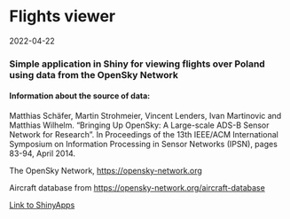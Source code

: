 Flights viewer
================
2022-04-22

### Simple application in Shiny for viewing flights over Poland using data from the OpenSky Network

#### Information about the source of data:

Matthias Schäfer, Martin Strohmeier, Vincent Lenders, Ivan Martinovic
and Matthias Wilhelm. “Bringing Up OpenSky: A Large-scale ADS-B Sensor
Network for Research”. In Proceedings of the 13th IEEE/ACM International
Symposium on Information Processing in Sensor Networks (IPSN), pages
83-94, April 2014.

The OpenSky Network, <https://opensky-network.org>

Aircraft database from <https://opensky-network.org/aircraft-database>

[Link to ShinyApps](https://bit.ly/3Ovg768)

